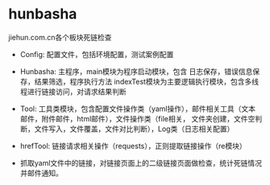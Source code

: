 # hunbasha
jiehun.com.cn各个板块死链检查

- Config: 配置文件，包括环境配置，测试案例配置

- Hunbasha: 主程序，main模块为程序启动模块，包含 日志保存，错误信息保存，结果筛选，程序执行方法
                indexTest模块为主要逻辑执行模块，包含多线程进行链接访问，对请求结果判断
- Tool: 工具类模块，包含配置文件操作类（yaml操作），邮件相关工具（文本邮件，附件邮件，html邮件），文件操作类（file相关，
      文件夹创建，文件空判断，文件写入，文件覆盖，文件对比判断），Log类（日志相关配置）
- hrefTool: 链接请求相关操作（requests），正则提取链接操作（re模块）

- 抓取yaml文件中的链接，对链接页面上的二级链接页面做检查，统计死链情况并邮件通知。

